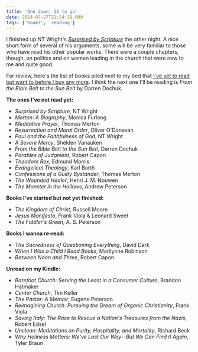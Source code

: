 ```yaml
---
title: 'One down, 25 to go'
date: 2014-07-27T21:54:19.000
tags: ['books', 'reading']
---
```


I finished up NT Wright's [_Surprised by Scripture_](http://www.amazon.com/gp/product/B00FJ34XZQ/ref=as_li_tl?ie=UTF8&camp=1789&creative=390957&creativeASIN=B00FJ34XZQ&linkCode=as2&tag=chrishubbs-20&linkId=DLPIGLRLRGIZPNHL) the other night. A nice short form of several of his arguments, some will be very familiar to those who have read his other popular works. There were a couple chapters, though, on politics and on women leading in the church that were new to me and quite good.

For review, here's the list of books piled next to my bed that [I've yet to read but want to before I buy any more](/14/07/no-more-buying-until-i-do-some-reading/). I think the next one I'll be reading is _From the Bible Belt to the Sun Belt_ by Darren Dochuk.

**The ones I've not read yet:**

- _Surprised by Scripture_, NT Wright
- _Merton: A Biography_, Monica Furlong
- _Meditative Prayer_, Thomas Merton
- _Resurrection and Moral Order_, Oliver O'Donavan
- _Paul and the Faithfulness of God_, NT Wright
- _A Severe Mercy_, Shelden Vanauken
- _From the Bible Belt to the Sun Belt_, Darren Dochuk
- _Parables of Judgment_, Robert Capon
- _Theodore Rex_, Edmund Morris
- _Evangelical Theology_, Karl Barth
- _Confessions of a Guilty Bystander_, Thomas Merton
- _The Wounded Healer_, Henri J. M. Nouwen
- _The Monster in the Hollows_, Andrew Peterson

**Books I've started but not yet finished:**

- _The Kingdom of Christ_, Russell Moore
- _Jesus Manifesto_, Frank Viola & Leonard Sweet
- _The Fiddler's Green_, A. S. Peterson

**Books I wanna re-read:**

- _The Sacredness of Questioning Everything_, David Dark
- _When I Was a Child I Read Books_, Marilynne Robinson
- _Between Noon and Three_, Robert Capon

**Unread on my Kindle:**

- _Barefoot Church: Serving the Least in a Consumer Culture_, Brandon Hatmaker
- _Center Church_, Tim Keller
- _The Pastor: A Memoir_, Eugene Peterson
- _Reimagining Church: Pursuing the Dream of Organic Christianity_, Frank Viola
- _Saving Italy: The Race to Rescue a Nation's Treasures from the Nazis_, Robert Edsel
- _Unclean: Meditations on Purity, Hospitality, and Mortality_, Richard Beck
- _Why Holiness Matters: We've Lost Our Way--But We Can Find it Again_, Tyler Braun
